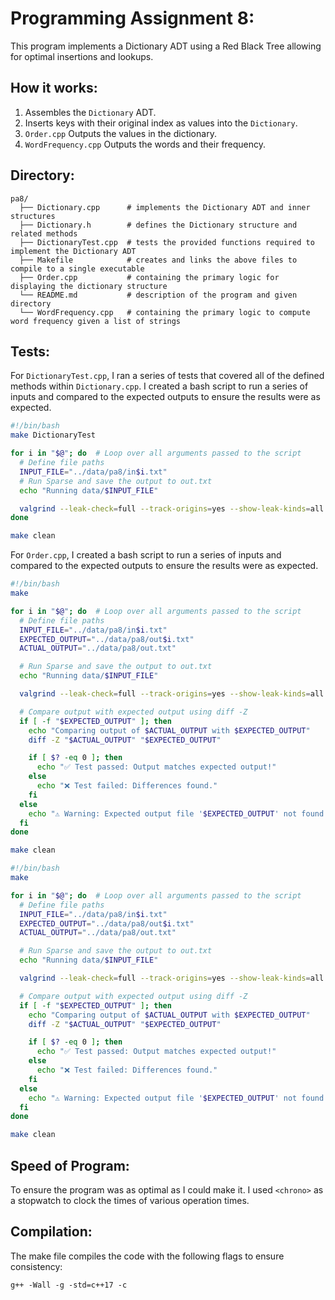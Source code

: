 # Programming Assignment 8:

This program implements a Dictionary ADT using a Red Black Tree allowing for optimal insertions and lookups.

## How it works:
1. Assembles the `Dictionary` ADT.
2. Inserts keys with their original index as values into the `Dictionary`.
3. `Order.cpp` Outputs the values in the dictionary.
4. `WordFrequency.cpp` Outputs the words and their frequency.

## Directory:

```
pa8/
  ├── Dictionary.cpp      # implements the Dictionary ADT and inner structures
  ├── Dictionary.h        # defines the Dictionary structure and related methods
  ├── DictionaryTest.cpp  # tests the provided functions required to implement the Dictionary ADT
  ├── Makefile            # creates and links the above files to compile to a single executable
  ├── Order.cpp           # containing the primary logic for displaying the dictionary structure
  └── README.md           # description of the program and given directory
  └── WordFrequency.cpp   # containing the primary logic to compute word frequency given a list of strings
```

## Tests:
For `DictionaryTest.cpp`, I ran a series of tests that covered all of the defined methods within `Dictionary.cpp`. I created a bash script to run a series of inputs and compared to the expected outputs to ensure the results were as expected.

```sh
#!/bin/bash
make DictionaryTest

for i in "$@"; do  # Loop over all arguments passed to the script
  # Define file paths
  INPUT_FILE="../data/pa8/in$i.txt"
  # Run Sparse and save the output to out.txt
  echo "Running data/$INPUT_FILE"

  valgrind --leak-check=full --track-origins=yes --show-leak-kinds=all -s ./DictionaryTest "$INPUT_FILE"
done

make clean
```

For `Order.cpp`, I created a bash script to run a series of inputs and compared to the expected outputs to ensure the results were as expected.
```sh
#!/bin/bash
make

for i in "$@"; do  # Loop over all arguments passed to the script
  # Define file paths
  INPUT_FILE="../data/pa8/in$i.txt"
  EXPECTED_OUTPUT="../data/pa8/out$i.txt"
  ACTUAL_OUTPUT="../data/pa8/out.txt"

  # Run Sparse and save the output to out.txt
  echo "Running data/$INPUT_FILE"

  valgrind --leak-check=full --track-origins=yes --show-leak-kinds=all -s ./Order "$INPUT_FILE" "$ACTUAL_OUTPUT"

  # Compare output with expected output using diff -Z
  if [ -f "$EXPECTED_OUTPUT" ]; then
    echo "Comparing output of $ACTUAL_OUTPUT with $EXPECTED_OUTPUT"
    diff -Z "$ACTUAL_OUTPUT" "$EXPECTED_OUTPUT"

    if [ $? -eq 0 ]; then
      echo "✅ Test passed: Output matches expected output!"
    else
      echo "❌ Test failed: Differences found."
    fi
  else
    echo "⚠️ Warning: Expected output file '$EXPECTED_OUTPUT' not found!"
  fi
done

make clean
```

```sh
#!/bin/bash
make

for i in "$@"; do  # Loop over all arguments passed to the script
  # Define file paths
  INPUT_FILE="../data/pa8/in$i.txt"
  EXPECTED_OUTPUT="../data/pa8/out$i.txt"
  ACTUAL_OUTPUT="../data/pa8/out.txt"

  # Run Sparse and save the output to out.txt
  echo "Running data/$INPUT_FILE"

  valgrind --leak-check=full --track-origins=yes --show-leak-kinds=all -s ./WordFrequency "$INPUT_FILE" "$ACTUAL_OUTPUT"

  # Compare output with expected output using diff -Z
  if [ -f "$EXPECTED_OUTPUT" ]; then
    echo "Comparing output of $ACTUAL_OUTPUT with $EXPECTED_OUTPUT"
    diff -Z "$ACTUAL_OUTPUT" "$EXPECTED_OUTPUT"

    if [ $? -eq 0 ]; then
      echo "✅ Test passed: Output matches expected output!"
    else
      echo "❌ Test failed: Differences found."
    fi
  else
    echo "⚠️ Warning: Expected output file '$EXPECTED_OUTPUT' not found!"
  fi
done

make clean
```

## Speed of Program:
To ensure the program was as optimal as I could make it. I used `<chrono>` as a stopwatch to clock the times of various operation times.

## Compilation:

The make file compiles the code with the following flags to ensure consistency:
```
g++ -Wall -g -std=c++17 -c
```
